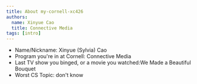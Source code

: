 ```yaml
---
title: About my-cornell-xc426
authors:
  name: Xinyue Cao
  title: Connective Media
tags: [intro]
---
```


- Name/Nickname: Xinyue (Sylvia) Cao
- Program you're in at Cornell: Connective Media
- Last TV show you binged, or a movie you watched:We Made a Beautiful Bouquet
- Worst CS Topic: don't know
